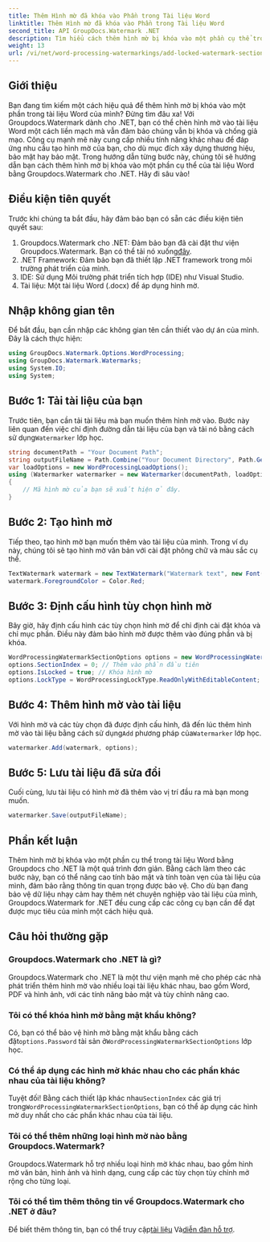 ```yaml
---
title: Thêm Hình mờ đã khóa vào Phần trong Tài liệu Word
linktitle: Thêm Hình mờ đã khóa vào Phần trong Tài liệu Word
second_title: API GroupDocs.Watermark .NET
description: Tìm hiểu cách thêm hình mờ bị khóa vào một phần cụ thể trong tài liệu Word bằng Groupdocs cho .NET với hướng dẫn từng bước toàn diện này.
weight: 13
url: /vi/net/word-processing-watermarkings/add-locked-watermark-section-word-docs/
---
```

## Giới thiệu
Bạn đang tìm kiếm một cách hiệu quả để thêm hình mờ bị khóa vào một phần trong tài liệu Word của mình? Đừng tìm đâu xa! Với Groupdocs.Watermark dành cho .NET, bạn có thể chèn hình mờ vào tài liệu Word một cách liền mạch mà vẫn đảm bảo chúng vẫn bị khóa và chống giả mạo. Công cụ mạnh mẽ này cung cấp nhiều tính năng khác nhau để đáp ứng nhu cầu tạo hình mờ của bạn, cho dù mục đích xây dựng thương hiệu, bảo mật hay bảo mật. Trong hướng dẫn từng bước này, chúng tôi sẽ hướng dẫn bạn cách thêm hình mờ bị khóa vào một phần cụ thể của tài liệu Word bằng Groupdocs.Watermark cho .NET. Hãy đi sâu vào!
## Điều kiện tiên quyết
Trước khi chúng ta bắt đầu, hãy đảm bảo bạn có sẵn các điều kiện tiên quyết sau:
1.  Groupdocs.Watermark cho .NET: Đảm bảo bạn đã cài đặt thư viện Groupdocs.Watermark. Bạn có thể tải nó xuống[đây](https://releases.groupdocs.com/Watermark/net/).
2. .NET Framework: Đảm bảo bạn đã thiết lập .NET framework trong môi trường phát triển của mình.
3. IDE: Sử dụng Môi trường phát triển tích hợp (IDE) như Visual Studio.
4. Tài liệu: Một tài liệu Word (.docx) để áp dụng hình mờ.
## Nhập không gian tên
Để bắt đầu, bạn cần nhập các không gian tên cần thiết vào dự án của mình. Đây là cách thực hiện:
```csharp
using GroupDocs.Watermark.Options.WordProcessing;
using GroupDocs.Watermark.Watermarks;
using System.IO;
using System;
```
## Bước 1: Tải tài liệu của bạn
 Trước tiên, bạn cần tải tài liệu mà bạn muốn thêm hình mờ vào. Bước này liên quan đến việc chỉ định đường dẫn tài liệu của bạn và tải nó bằng cách sử dụng`Watermarker` lớp học.
```csharp
string documentPath = "Your Document Path";
string outputFileName = Path.Combine("Your Document Directory", Path.GetFileName(documentPath));
var loadOptions = new WordProcessingLoadOptions();
using (Watermarker watermarker = new Watermarker(documentPath, loadOptions))
{
    // Mã hình mờ của bạn sẽ xuất hiện ở đây.
}
```
## Bước 2: Tạo hình mờ
Tiếp theo, tạo hình mờ bạn muốn thêm vào tài liệu của mình. Trong ví dụ này, chúng tôi sẽ tạo hình mờ văn bản với cài đặt phông chữ và màu sắc cụ thể.
```csharp
TextWatermark watermark = new TextWatermark("Watermark text", new Font("Arial", 19));
watermark.ForegroundColor = Color.Red;
```
## Bước 3: Định cấu hình tùy chọn hình mờ
Bây giờ, hãy định cấu hình các tùy chọn hình mờ để chỉ định cài đặt khóa và chỉ mục phần. Điều này đảm bảo hình mờ được thêm vào đúng phần và bị khóa.
```csharp
WordProcessingWatermarkSectionOptions options = new WordProcessingWatermarkSectionOptions();
options.SectionIndex = 0; // Thêm vào phần đầu tiên
options.IsLocked = true; // Khóa hình mờ
options.LockType = WordProcessingLockType.ReadOnlyWithEditableContent; // Loại khóa
```
## Bước 4: Thêm hình mờ vào tài liệu
 Với hình mờ và các tùy chọn đã được định cấu hình, đã đến lúc thêm hình mờ vào tài liệu bằng cách sử dụng`Add` phương pháp của`Watermarker` lớp học.
```csharp
watermarker.Add(watermark, options);
```
## Bước 5: Lưu tài liệu đã sửa đổi
Cuối cùng, lưu tài liệu có hình mờ đã thêm vào vị trí đầu ra mà bạn mong muốn.
```csharp
watermarker.Save(outputFileName);
```
## Phần kết luận
Thêm hình mờ bị khóa vào một phần cụ thể trong tài liệu Word bằng Groupdocs cho .NET là một quá trình đơn giản. Bằng cách làm theo các bước này, bạn có thể nâng cao tính bảo mật và tính toàn vẹn của tài liệu của mình, đảm bảo rằng thông tin quan trọng được bảo vệ. Cho dù bạn đang bảo vệ dữ liệu nhạy cảm hay thêm nét chuyên nghiệp vào tài liệu của mình, Groupdocs.Watermark for .NET đều cung cấp các công cụ bạn cần để đạt được mục tiêu của mình một cách hiệu quả.
## Câu hỏi thường gặp
### Groupdocs.Watermark cho .NET là gì?
Groupdocs.Watermark cho .NET là một thư viện mạnh mẽ cho phép các nhà phát triển thêm hình mờ vào nhiều loại tài liệu khác nhau, bao gồm Word, PDF và hình ảnh, với các tính năng bảo mật và tùy chỉnh nâng cao.
### Tôi có thể khóa hình mờ bằng mật khẩu không?
 Có, bạn có thể bảo vệ hình mờ bằng mật khẩu bằng cách đặt`options.Password` tài sản ở`WordProcessingWatermarkSectionOptions` lớp học.
### Có thể áp dụng các hình mờ khác nhau cho các phần khác nhau của tài liệu không?
 Tuyệt đối! Bằng cách thiết lập khác nhau`SectionIndex` các giá trị trong`WordProcessingWatermarkSectionOptions`, bạn có thể áp dụng các hình mờ duy nhất cho các phần khác nhau của tài liệu.
### Tôi có thể thêm những loại hình mờ nào bằng Groupdocs.Watermark?
Groupdocs.Watermark hỗ trợ nhiều loại hình mờ khác nhau, bao gồm hình mờ văn bản, hình ảnh và hình dạng, cung cấp các tùy chọn tùy chỉnh mở rộng cho từng loại.
### Tôi có thể tìm thêm thông tin về Groupdocs.Watermark cho .NET ở đâu?
 Để biết thêm thông tin, bạn có thể truy cập[tài liệu](https://tutorials.groupdocs.com/Watermark/net/) Và[diễn đàn hỗ trợ](https://forum.groupdocs.com/c/watermark/19).
